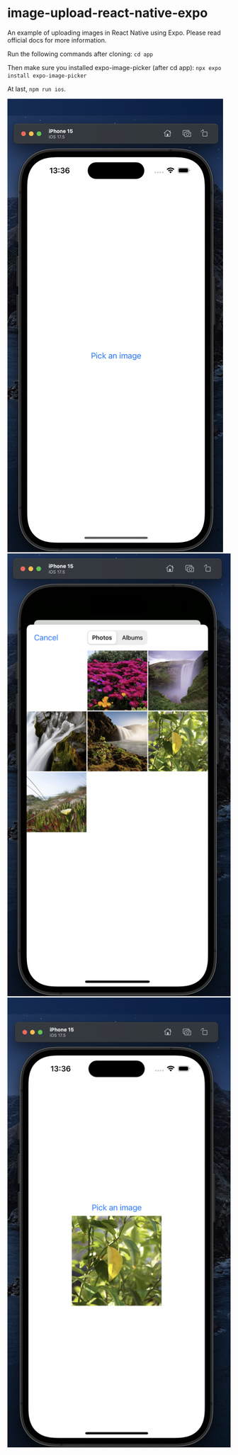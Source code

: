 # image-upload-react-native-expo

An example of uploading images in React Native using Expo. Please read official docs for more information.

Run the following commands after cloning: `cd app`

Then make sure you installed expo-image-picker (after cd app): `npx expo install expo-image-picker`

At last, `npm run ios`.

![Photo1](https://github.com/Robert076/image-upload-react-native-expo/blob/main/Screenshot%202025-03-13%20at%2013.36.24.png)
![Photo2](https://github.com/Robert076/image-upload-react-native-expo/blob/main/Screenshot%202025-03-13%20at%2013.36.28.png)
![Photo3](https://github.com/Robert076/image-upload-react-native-expo/blob/main/Screenshot%202025-03-13%20at%2013.36.30.png)
